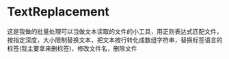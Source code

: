 # TextReplacement

这是我做的批量处理可以当做文本读取的文件的小工具，用正则表达式匹配文件，按指定深度，大小限制替换文本，把文本按行转化成数组字符串，替换标签语言的标签(我主要拿来删标签)，修改文件名，删除文件
